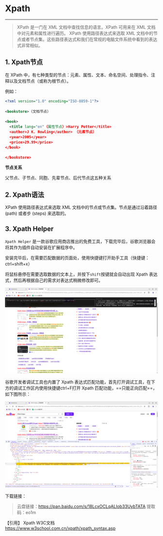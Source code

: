 # Xpath
---
>XPath 是一门在 XML 文档中查找信息的语言。XPath 可用来在 XML 文档中对元素和属性进行遍历。
XPath 使用路径表达式来选取 XML 文档中的节点或者节点集。这些路径表达式和我们在常规的电脑文件系统中看到的表达式非常相似。

## 1. Xpath节点
在 XPath 中，有七种类型的节点：元素、属性、文本、命名空间、处理指令、注释以及文档节点（或称为根节点）。

例如：
```xml
<?xml version="1.0" encoding="ISO-8859-1"?>

<bookstore>（文档节点）

<book>
  <title lang="en"（属性节点）>Harry Potter</title>
  <author>J K. Rowling</author> （元素节点）
  <year>2005</year>
  <price>29.99</price>
</book>

</bookstore>
```

**节点关系**

父节点、子节点、同胞、先辈节点、后代节点这五种关系

## 2. Xpath语法
XPath 使用路径表达式来选取 XML 文档中的节点或节点集。节点是通过沿着路径 (path) 或者步 (steps) 来选取的。


## 3. Xpath Helper
`Xpath Helper` 是一款谷歌应用商店推出的免费工具，下载完毕后，谷歌浏览器会将其作为插件自动安装在扩展程序中。

安装完毕后，在需要匹配数据的页面处，使用快捷键打开助手工具（快捷键：ctrl+shift+x）

将鼠标悬停在需要选取数据的文本上，并按下`shift`按键就会自动出现 Xpath 表达式，然后再根据自己的需求对表达式稍微修改即可。

![xpath-helper](py-img/xpathhelper.png "Xpath Helper正反匹配皆可")

谷歌开发者调试工具也内置了 Xpath 表达式匹配功能，首先打开调试工具，在下方的调试工作区内使用快捷键ctrl+F打开 Xpath 匹配功能，==只能正向匹配==，如下图所示：

![xpathchrome](py-img/xpathchrome.png "Xpath Helper正向匹配")

下载链接：

>云盘链接：https://pan.baidu.com/s/18LcxOCLqALlob33UybTATA
提取码：eo1m


【引用】
Xpath W3C文档 https://www.w3school.com.cn/xpath/xpath_syntax.asp